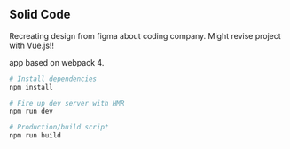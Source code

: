 ## Solid Code
Recreating design from figma about coding company.
Might revise project with Vue.js!!



app based on webpack 4.

```bash
# Install dependencies
npm install

# Fire up dev server with HMR
npm run dev

# Production/build script
npm run build

```